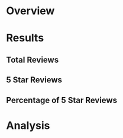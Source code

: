# Overview

# Results

## Total Reviews

## 5 Star Reviews

## Percentage of 5 Star Reviews


# Analysis
